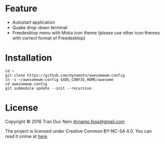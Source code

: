 Feature
=======

* Autostart application
* Quake drop-down terminal
* Freedesktop menu with Moka icon theme (please use other icon themes with correct format of Freedesktop)

Installation
=======

```
cd ~
git clone https://github.com/dynamotn/awesomewm-config
ln -s ~/awesomewm-config $XDG_CONFIG_HOME/awesome
cd awesomewm-config
git submodule update --init --recursive
```

License
=======

Copyright © 2016 Tran Duc Nam <dynamo.foss@gmail.com>

The project is licensed under Creative Common BY-NC-SA 4.0.
You can read it online at [here](http://creativecommons.org/licenses/by-nc-sa/4.0/).
